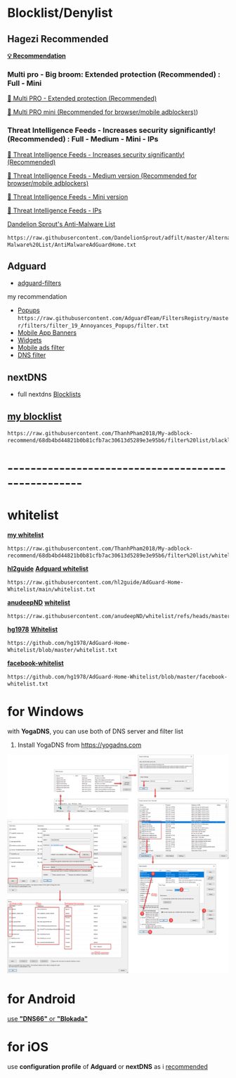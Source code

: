 # Blocklist/Denylist
## Hagezi Recommended

[**💡 Recommendation**](https://github.com/hagezi/dns-blocklists/blob/main/README.md#recommendation)

### Multi pro - Big broom: Extended protection (Recommended) : Full - Mini
[📒 Multi PRO - Extended protection (Recommended)](https://github.com/hagezi/dns-blocklists/blob/main/README.md#pro)

[📒 Multi PRO mini (Recommended for browser/mobile adblockers)](https://github.com/hagezi/dns-blocklists/blob/main/README.md#promini))

### Threat Intelligence Feeds - Increases security significantly! (Recommended) : Full - Medium - Mini - IPs

[🔐 Threat Intelligence Feeds - Increases security significantly! (Recommended)](https://github.com/hagezi/dns-blocklists/blob/main/README.md#tif)

[🔐 Threat Intelligence Feeds - Medium version (Recommended for browser/mobile adblockers)](https://github.com/hagezi/dns-blocklists/blob/main/README.md#tifmedium)

[🔐 Threat Intelligence Feeds - Mini version](https://github.com/hagezi/dns-blocklists/blob/main/README.md#tifmini)

[🔐 Threat Intelligence Feeds - IPs](https://github.com/hagezi/dns-blocklists/blob/main/README.md#tifips)

[Dandelion Sprout's Anti-Malware List](https://raw.githubusercontent.com/DandelionSprout/adfilt/master/Alternate%20versions%20Anti-Malware%20List/AntiMalwareAdGuardHome.txt)
```
https://raw.githubusercontent.com/DandelionSprout/adfilt/master/Alternate%20versions%20Anti-Malware%20List/AntiMalwareAdGuardHome.txt
```
## Adguard 
* [adguard-filters](https://adguard.com/kb/general/ad-filtering/adguard-filters/)

my recommendation 
* [Popups](https://raw.githubusercontent.com/AdguardTeam/FiltersRegistry/master/filters/filter_19_Annoyances_Popups/filter.txt) ```https://raw.githubusercontent.com/AdguardTeam/FiltersRegistry/master/filters/filter_19_Annoyances_Popups/filter.txt```
* [Mobile App Banners](https://raw.githubusercontent.com/AdguardTeam/FiltersRegistry/master/filters/filter_20_Annoyances_MobileApp/filter.txt)
* [Widgets](https://raw.githubusercontent.com/AdguardTeam/FiltersRegistry/master/filters/filter_22_Annoyances_Widgets/filter.txt)
* [Mobile ads filter](https://raw.githubusercontent.com/AdguardTeam/FiltersRegistry/master/filters/filter_11_Mobile/filter.txt)
* [DNS filter](https://raw.githubusercontent.com/AdguardTeam/FiltersRegistry/master/filters/filter_15_DnsFilter/filter.txt)

## nextDNS 
* full nextdns [Blocklists](https://github.com/nextdns/blocklists/tree/main/blocklists)

## [my blocklist](https://raw.githubusercontent.com/ThanhPham2018/My-adblock-recommend/refs/heads/main/dns66/blacklist.txt)
```
https://raw.githubusercontent.com/ThanhPham2018/My-adblock-recommend/68db4bd44821b0b81cfb7ac30613d5289e3e95b6/filter%20list/blacklist.txt
```


# ---------------------------------------------------
# whitelist 

[**my whitelist**](https://raw.githubusercontent.com/ThanhPham2018/My-adblock-recommend/refs/heads/main/dns66/whitelist.txt)
```
https://raw.githubusercontent.com/ThanhPham2018/My-adblock-recommend/68db4bd44821b0b81cfb7ac30613d5289e3e95b6/filter%20list/whitelist.txt
```

[**hl2guide**](https://github.com/hl2guide/AdGuard-Home-Whitelist/blob/main/USAGE.md) [**Adguard whitelist**](https://raw.githubusercontent.com/hl2guide/AdGuard-Home-Whitelist/main/whitelist.txt)

```
https://raw.githubusercontent.com/hl2guide/AdGuard-Home-Whitelist/main/whitelist.txt
```

[**anudeepND**](https://github.com/anudeepND/whitelist/blob/master/README.md) [**whitelist**](https://raw.githubusercontent.com/anudeepND/whitelist/refs/heads/master/domains/whitelist.txt)
```
https://raw.githubusercontent.com/anudeepND/whitelist/refs/heads/master/domains/whitelist.txt
```

[**hg1978**](https://github.com/hg1978/AdGuard-Home-Whitelist) [**Whitelist**](https://github.com/hg1978/AdGuard-Home-Whitelist/blob/master/whitelist.txt)
```
https://github.com/hg1978/AdGuard-Home-Whitelist/blob/master/whitelist.txt
```
[**facebook-whitelist**](https://github.com/hg1978/AdGuard-Home-Whitelist/blob/master/facebook-whitelist.txt)
```
https://github.com/hg1978/AdGuard-Home-Whitelist/blob/master/facebook-whitelist.txt
```


# for Windows 

with **YogaDNS**, you can use both of DNS server and filter list

1. Install YogaDNS from https://yogadns.com

![yogaDNS settings](https://github.com/ThanhPham2018/My-adblock-recommend/blob/68e734ff1f71e32bbec05a9e1a7976bfaca4a4ab/images/yogaDNS.png)

# for Android

[use **"DNS66"** or **"Blokada"**](https://github.com/bigdargon/hostsVN/wiki/Android)

# for iOS

use **configuration profile** of **Adguard** or **nextDNS** as i [recommended](https://github.com/ThanhPham2018/My-adblock-recommend/blob/43c6cd71ebb329951ae6c794f371d5425e249e47/README.md)
